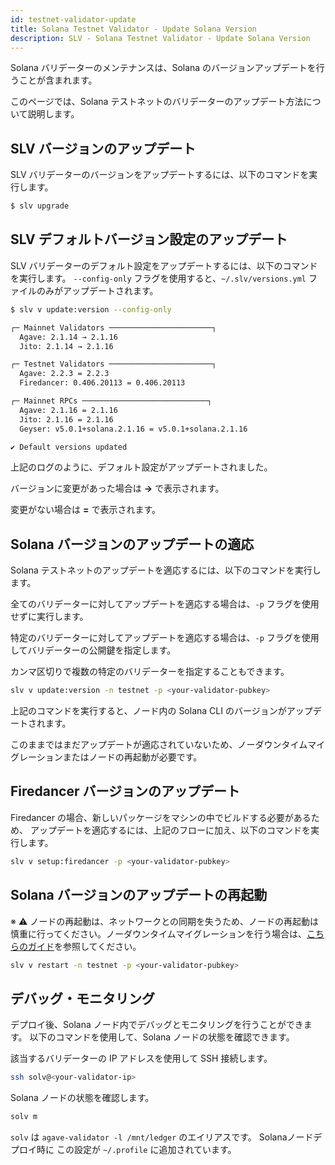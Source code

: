 ```yaml
---
id: testnet-validator-update
title: Solana Testnet Validator - Update Solana Version
description: SLV - Solana Testnet Validator - Update Solana Version
---
```


Solana バリデーターのメンテナンスは、Solana のバージョンアップデートを行うことが含まれます。

このページでは、Solana テストネットのバリデーターのアップデート方法について説明します。

## SLV バージョンのアップデート

SLV バリデーターのバージョンをアップデートするには、以下のコマンドを実行します。

```bash
$ slv upgrade
```

## SLV デフォルトバージョン設定のアップデート

SLV バリデーターのデフォルト設定をアップデートするには、以下のコマンドを実行します。
`--config-only` フラグを使用すると、`~/.slv/versions.yml` ファイルのみがアップデートされます。

```bash
$ slv v update:version --config-only

┌─ Mainnet Validators ───────────────────────┐
  Agave: 2.1.14 → 2.1.16
  Jito: 2.1.14 → 2.1.16

┌─ Testnet Validators ───────────────────────┐
  Agave: 2.2.3 = 2.2.3
  Firedancer: 0.406.20113 = 0.406.20113

┌─ Mainnet RPCs ────────────────────────────┐
  Agave: 2.1.16 = 2.1.16
  Jito: 2.1.16 = 2.1.16
  Geyser: v5.0.1+solana.2.1.16 = v5.0.1+solana.2.1.16

✔ Default versions updated
```

上記のログのように、デフォルト設定がアップデートされました。

バージョンに変更があった場合は **->** で表示されます。

変更がない場合は **=** で表示されます。

## Solana バージョンのアップデートの適応

Solana テストネットのアップデートを適応するには、以下のコマンドを実行します。

全てのバリデーターに対してアップデートを適応する場合は、`-p` フラグを使用せずに実行します。

特定のバリデーターに対してアップデートを適応する場合は、`-p` フラグを使用してバリデーターの公開鍵を指定します。

カンマ区切りで複数の特定のバリデーターを指定することもできます。

```bash
slv v update:version -n testnet -p <your-validator-pubkey> 
```

上記のコマンドを実行すると、ノード内の Solana CLI のバージョンがアップデートされます。

このままではまだアップデートが適応されていないため、ノーダウンタイムマイグレーションまたはノードの再起動が必要です。

## Firedancer バージョンのアップデート

Firedancer の場合、新しいパッケージをマシンの中でビルドする必要があるため、
アップデートを適応するには、上記のフローに加え、以下のコマンドを実行します。

```bash
slv v setup:firedancer -p <your-validator-pubkey>
```

## Solana バージョンのアップデートの再起動

※ ⚠️ ノードの再起動は、ネットワークとの同期を失うため、ノードの再起動は慎重に行ってください。ノーダウンタイムマイグレーションを行う場合は、[こちらのガイド](/ja/doc/testnet-validator/migrate)を参照してください。

```bash
slv v restart -n testnet -p <your-validator-pubkey>
```

## デバッグ・モニタリング

デプロイ後、Solana ノード内でデバッグとモニタリングを行うことができます。
以下のコマンドを使用して、Solana ノードの状態を確認できます。

該当するバリデーターの IP アドレスを使用して SSH 接続します。
```bash
ssh solv@<your-validator-ip>
```

Solana ノードの状態を確認します。
```bash
solv m
```

`solv` は `agave-validator -l /mnt/ledger` のエイリアスです。
Solanaノードデプロイ時に この設定が `~/.profile` に追加されています。
